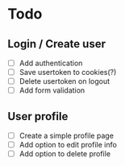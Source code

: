 # Todo

## Login / Create user
- [ ] Add authentication
- [ ] Save usertoken to cookies(?)
- [ ] Delete usertoken on logout
- [ ] Add form validation

## User profile
- [ ] Create a simple profile page
- [ ] Add option to edit profile info
- [ ] Add option to delete profile 